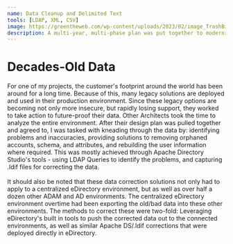 ```yaml
---
name: Data Cleanup and Delimited Text
tools: [LDAP, XML, CSV]
image: https://greentheweb.com/wp-content/uploads/2023/02/image_TrashBin.png
description: A multi-year, multi-phase plan was put together to modernize data that had been following decades-old, outdated guidelines. As a preliminary effort, I was tasked with assisting the cleanup and restructuring of over 300,000 user objects as well as thousands of other roles and resource objects in preparation for the future steps of their modernization plan.
---
```


# Decades-Old Data

For one of my projects, the customer's footprint around the world has been around for a long time. Because of this, many legacy solutions are deployed and used in their production environment. Since these legacy options are becoming not only more insecure, but rapidly losing support, they worked to take action to future-proof their data. Other Architects took the time to analyze the entire environment. After their design plan was pulled together and agreed to, I was tasked with kneading through the data by: identifying problems and inaccuracies, providing solutions to removing orphaned accounts, schema, and attributes, and rebuilding the user information where required. This was mostly achieved through Apache Directory Studio's tools - using LDAP Queries to identify the problems, and capturing .ldif files for correcting the data. <br>
<br>
It should also be noted that these data correction solutions not only had to apply to a centralized eDirectory environment, but as well as over half a dozen other ADAM and AD environments. The centralized eDirectory environment overtime had been exporting the old/bad data into these other environments. The methods to correct these were two-fold: Leveraging eDirectory's built in tools to push the corrected data out to the connected environments, as well as similar Apache DS/.ldif corrections that were deployed directly in eDirectory.
